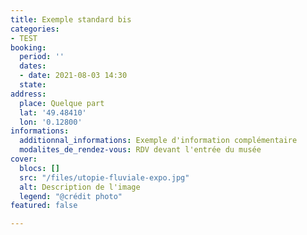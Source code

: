 ```yaml
---
title: Exemple standard bis
categories:
- TEST
booking:
  period: ''
  dates:
  - date: 2021-08-03 14:30
  state: 
address:
  place: Quelque part
  lat: '49.48410'
  lon: '0.12800'
informations:
  additionnal_informations: Exemple d'information complémentaire
  modalites_de_rendez-vous: RDV devant l'entrée du musée
cover:
  blocs: []
  src: "/files/utopie-fluviale-expo.jpg"
  alt: Description de l'image
  legend: "@crédit photo"
featured: false

---
```

